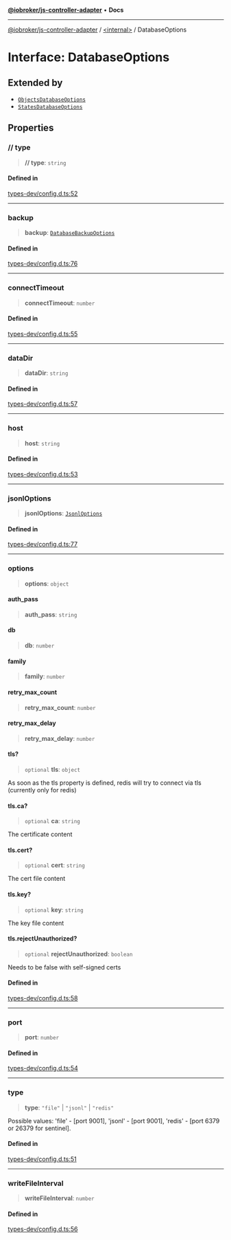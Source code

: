 [**@iobroker/js-controller-adapter**](../../README.md) • **Docs**

***

[@iobroker/js-controller-adapter](../../globals.md) / [\<internal\>](../README.md) / DatabaseOptions

# Interface: DatabaseOptions

## Extended by

- [`ObjectsDatabaseOptions`](ObjectsDatabaseOptions.md)
- [`StatesDatabaseOptions`](StatesDatabaseOptions.md)

## Properties

### // type

> **// type**: `string`

#### Defined in

[types-dev/config.d.ts:52](https://github.com/ioBroker/ioBroker.js-controller/blob/93db56665248b4cd78a78e2bab0647c80d6ccf9f/packages/types-dev/config.d.ts#L52)

***

### backup

> **backup**: [`DatabaseBackupOptions`](DatabaseBackupOptions.md)

#### Defined in

[types-dev/config.d.ts:76](https://github.com/ioBroker/ioBroker.js-controller/blob/93db56665248b4cd78a78e2bab0647c80d6ccf9f/packages/types-dev/config.d.ts#L76)

***

### connectTimeout

> **connectTimeout**: `number`

#### Defined in

[types-dev/config.d.ts:55](https://github.com/ioBroker/ioBroker.js-controller/blob/93db56665248b4cd78a78e2bab0647c80d6ccf9f/packages/types-dev/config.d.ts#L55)

***

### dataDir

> **dataDir**: `string`

#### Defined in

[types-dev/config.d.ts:57](https://github.com/ioBroker/ioBroker.js-controller/blob/93db56665248b4cd78a78e2bab0647c80d6ccf9f/packages/types-dev/config.d.ts#L57)

***

### host

> **host**: `string`

#### Defined in

[types-dev/config.d.ts:53](https://github.com/ioBroker/ioBroker.js-controller/blob/93db56665248b4cd78a78e2bab0647c80d6ccf9f/packages/types-dev/config.d.ts#L53)

***

### jsonlOptions

> **jsonlOptions**: [`JsonlOptions`](JsonlOptions.md)

#### Defined in

[types-dev/config.d.ts:77](https://github.com/ioBroker/ioBroker.js-controller/blob/93db56665248b4cd78a78e2bab0647c80d6ccf9f/packages/types-dev/config.d.ts#L77)

***

### options

> **options**: `object`

#### auth\_pass

> **auth\_pass**: `string`

#### db

> **db**: `number`

#### family

> **family**: `number`

#### retry\_max\_count

> **retry\_max\_count**: `number`

#### retry\_max\_delay

> **retry\_max\_delay**: `number`

#### tls?

> `optional` **tls**: `object`

As soon as the tls property is defined, redis will try to connect via tls (currently only for redis)

#### tls.ca?

> `optional` **ca**: `string`

The certificate content

#### tls.cert?

> `optional` **cert**: `string`

The cert file content

#### tls.key?

> `optional` **key**: `string`

The key file content

#### tls.rejectUnauthorized?

> `optional` **rejectUnauthorized**: `boolean`

Needs to be false with self-signed certs

#### Defined in

[types-dev/config.d.ts:58](https://github.com/ioBroker/ioBroker.js-controller/blob/93db56665248b4cd78a78e2bab0647c80d6ccf9f/packages/types-dev/config.d.ts#L58)

***

### port

> **port**: `number`

#### Defined in

[types-dev/config.d.ts:54](https://github.com/ioBroker/ioBroker.js-controller/blob/93db56665248b4cd78a78e2bab0647c80d6ccf9f/packages/types-dev/config.d.ts#L54)

***

### type

> **type**: `"file"` \| `"jsonl"` \| `"redis"`

Possible values: 'file' - [port 9001], 'jsonl' - [port 9001], 'redis' - [port 6379 or 26379 for sentinel].

#### Defined in

[types-dev/config.d.ts:51](https://github.com/ioBroker/ioBroker.js-controller/blob/93db56665248b4cd78a78e2bab0647c80d6ccf9f/packages/types-dev/config.d.ts#L51)

***

### writeFileInterval

> **writeFileInterval**: `number`

#### Defined in

[types-dev/config.d.ts:56](https://github.com/ioBroker/ioBroker.js-controller/blob/93db56665248b4cd78a78e2bab0647c80d6ccf9f/packages/types-dev/config.d.ts#L56)

